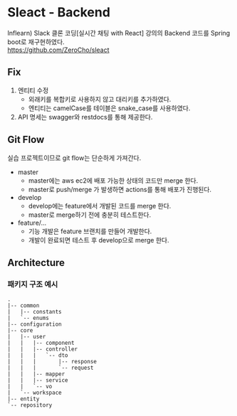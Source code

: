 # Sleact - Backend

Inflearn) Slack 클론 코딩[실시간 채팅 with React] 강의의 Backend 코드를 Spring boot로 재구현하였다.<br />
https://github.com/ZeroCho/sleact

## Fix

1. 엔티티 수정
    - 외래키를 복합키로 사용하지 않고 대리키를 추가하였다.
    - 엔티티는 camelCase를 테이블은 snake_case를 사용하였다.
2. API 명세는 swagger와 restdocs를 통해 제공한다.

## Git Flow

실습 프로젝트이므로 git flow는 단순하게 가져간다.

- master
    - master에는 aws ec2에 배포 가능한 상태의 코드만 merge 한다.
    - master로 push/merge 가 발생하면 actions를 통해 배포가 진행된다.
- develop
    - develop에는 feature에서 개발된 코드를 merge 한다.
    - master로 merge하기 전에 충분히 테스트한다.
- feature/...
    - 기능 개발은 feature 브랜치를 만들어 개발한다.
    - 개발이 완료되면 테스트 후 develop으로 merge 한다.

## Architecture

### 패키지 구조 예시

```
.
|-- common
|   |-- constants
|   `-- enums
|-- configuration
|-- core
|   |-- user
|   |   |-- component
|   |   |-- controller
|   |   |   `-- dto
|   |   |       |-- response
|   |   |       `-- request
|   |   |-- mapper
|   |   |-- service
|   |   `-- vo
|   `-- workspace
|-- entity
`-- repository
```
